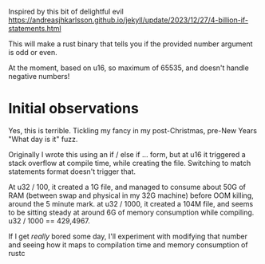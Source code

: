 Inspired by this bit of delightful evil https://andreasjhkarlsson.github.io/jekyll/update/2023/12/27/4-billion-if-statements.html

This will make a rust binary that tells you if the provided number argument is odd or even.

At the moment, based on u16, so maximum of 65535, and doesn't handle negative numbers!

# Initial observations

Yes, this is terrible.  Tickling my fancy in my post-Christmas, pre-New Years "What day is it" fuzz.

Originally I wrote this using an if / else if ... form, but at u16 it triggered a stack overflow at compile time, while creating the file.
Switching to match statements format doesn't trigger that.

At u32 / 100, it created a 1G file, and managed to consume about 50G of RAM (between swap and physical in my 32G machine) before OOM killing, around the 5 minute mark.
at u32 / 1000, it created a 104M file, and seems to be sitting steady at around 6G of memory consumption while compiling.  u32 / 1000 == 429,4967.

If I get _really_ bored some day, I'll experiment with modifying that number and seeing how it maps to compilation time and memory consumption of rustc
